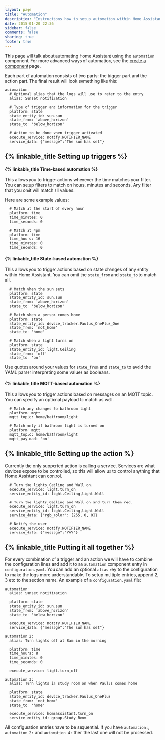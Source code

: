 ```yaml
---
layout: page
title: "Automation"
description: "Instructions how to setup automation within Home Assistant."
date: 2015-01-20 22:36
sidebar: false
comments: false
sharing: true
footer: true
---
```


This page will talk about automating Home Assistant using the `automation` component. For more advanced ways of automation, see the [create a component]({{site_root}}/developers/creating_components.html) page.

Each part of automation consists of two parts: the trigger part and the action part. The final result will look something like this:

```
automation:
  # Optional alias that the logs will use to refer to the entry
  alias: Sunset notification

  # Type of trigger and information for the trigger
  platform: state
  state_entity_id: sun.sun
  state_from: 'above_horizon'
  state_to: 'below_horizon'

  # Action to be done when trigger activated
  execute_service: notify.NOTIFIER_NAME
  service_data: {"message":"The sun has set"}
```

## {% linkable_title Setting up triggers %}

#### {% linkable_title Time-based automation %}
This allows you to trigger actions whenever the time matches your filter. You can setup filters to match on hours, minutes and seconds. Any filter that you omit will match all values.

Here are some example values:

```
  # Match at the start of every hour
  platform: time
  time_minutes: 0
  time_seconds: 0

  # Match at 4pm
  platform: time
  time_hours: 16
  time_minutes: 0
  time_seconds: 0
```

#### {% linkable_title State-based automation %}
This allows you to trigger actions based on state changes of any entity within Home Assistant. You can omit the `state_from` and `state_to` to match all.

```
  # Match when the sun sets
  platform: state
  state_entity_id: sun.sun
  state_from: 'above_horizon'
  state_to: 'below_horizon'

  # Match when a person comes home
  platform: state
  state_entity_id: device_tracker.Paulus_OnePlus_One
  state_from: 'not_home'
  state_to: 'home'

  # Match when a light turns on
  platform: state
  state_entity_id: light.Ceiling
  state_from: 'off'
  state_to: 'on'
```

<p class='note'>
  Use quotes around your values for <code>state_from</code> and <code>state_to</code> to avoid the YAML parser interpreting some values as booleans.
</p>

#### {% linkable_title MQTT-based automation %}
This allows you to trigger actions based on messages on an MQTT topic. You can specify an optional payload to match as well.

```
  # Match any changes to bathroom light
  platform: mqtt
  mqtt_topic: home/bathroom/light

  # Match only if bathroom light is turned on
  platform: mqtt
  mqtt_topic: home/bathroom/light
  mqtt_payload: 'on'
```

## {% linkable_title Setting up the action %}

Currently the only supported action is calling a service. Services are what devices expose to be controlled, so this will allow us to control anything that Home Assistant can control.

```
  # Turn the lights Ceiling and Wall on.
  execute_service: light.turn_on
  service_entity_id: light.Ceiling,light.Wall

  # Turn the lights Ceiling and Wall on and turn them red.
  execute_service: light.turn_on
  service_entity_id: light.Ceiling,light.Wall
  service_data: {"rgb_color": [255, 0, 0]}

  # Notify the user
  execute_service: notify.NOTIFIER_NAME
  service_data: {"message":"YAY"}
```

## {% linkable_title Putting it all together %}
For every combination of a trigger and an action we will have to combine the configuration lines and add it to an `automation` component entry in `configuration.yaml`. You can add an optional `alias` key to the configuration to make the logs more understandable. To setup multiple entries, append 2, 3 etc to the section name. An example of a `configuration.yaml` file:

```
automation:
  alias: Sunset notification

  platform: state
  state_entity_id: sun.sun
  state_from: 'above_horizon'
  state_to: 'below_horizon'

  execute_service: notify.NOTIFIER_NAME
  service_data: {"message":"The sun has set"}

automation 2:
  alias: Turn lights off at 8am in the morning

  platform: time
  time_hours: 8
  time_minutes: 0
  time_seconds: 0

  execute_service: light.turn_off

automation 3:
  alias: Turn lights in study room on when Paulus comes home

  platform: state
  state_entity_id: device_tracker.Paulus_OnePlus
  state_from: 'not_home'
  state_to: 'home'

  execute_service: homeassistant.turn_on
  service_entity_id: group.Study_Room
```

<p class='note'>
All configuration entries have to be sequential. If you have <code>automation:</code>, <code>automation 2:</code> and <code>automation 4:</code> then the last one will not be processed.
</p>
